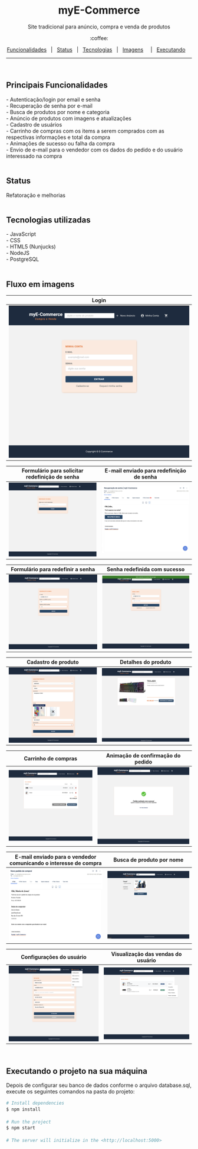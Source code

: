 <h1 align="center">myE-Commerce</h1>
<p align="center">Site tradicional para anúncio, compra e venda de produtos</p>

<p align="center">:coffee:</p>

<p align="center">
  <a href="#principais-funcionalidades">Funcionalidades</a> &#xa0; | &#xa0; 
  <a href="#status">Status</a> &#xa0; | &#xa0;
  <a href="#tecnologias">Tecnologias</a> &#xa0; | &#xa0;
  <a href="#fluxo-em-imagens">Imagens</a> &#xa0; &#xa0; | &#xa0;
  <a href="#executando-o-projeto-na-sua-máquina">Executando</a> &#xa0; &#xa0;
</p>

---

</br>
<h2>Principais Funcionalidades</h2>
- Autenticação/login por email e senha</br>
- Recuperação de senha por e-mail</br>
- Busca de produtos por nome e categoria</br>
- Anúncio de produtos com imagens e atualizações</br>
- Cadastro de usuários</br>
- Carrinho de compras com os items a serem comprados com as respectivas informações e total da compra</br>
- Animações de sucesso ou falha da compra</br>
- Envio de e-mail para o vendedor com os dados do pedido e do usuário interessado na compra</br></br>

<h2>Status</h2>
Refatoração e melhorias</br></br>

<h2>Tecnologias utilizadas</h2>
- JavaScript</br>
- CSS</br>
- HTML5 (Nunjucks)</br>
- NodeJS</br>
- PostgreSQL</br></br>

<h2>Fluxo em imagens</h2>

| Login |
|-------|
|<img src="./public/assets/login.png">|

| Formulário para solicitar redefinição de senha | E-mail enviado para redefinição de senha |
|-------|-------|
|<img src="./public/assets/formredefinicao.png">|<img src="./public/assets/emailrecuperacao.png">|

| Formulário para redefinir a senha | Senha redefinida com sucesso |
|-------|-------|
|<img src="./public/assets/formrecuperacao.png">|<img src="./public/assets/confirmacaoredefinicao.png">|

| Cadastro de produto | Detalhes do produto |
|-------|-------|
|<img src="./public/assets/cadastrodeproduto.png">|<img src="./public/assets/detalhesproduto.png">|

| Carrinho de compras | Animação de confirmação do pedido |
|-------|-------|
|<img src="./public/assets/carrinho.png">|<img src="./public/assets/pedidoconcluido.png">|

| E-mail enviado para o vendedor comunicando o interesse de compra | Busca de produto por nome |
|-------|-------|
|<img src="./public/assets/emailvenda.png">|<img src="./public/assets/buscapornome.png">|

| Configurações do usuário | Visualização das vendas do usuário |
|-------|-------|
|<img src="./public/assets/detalhesusuariodropdown.png">|<img src="./public/assets/minhasvendasdropdown.png">|

</br>
<h2>Executando o projeto na sua máquina</h2>

Depois de configurar seu banco de dados conforme o arquivo database.sql, execute os seguintes comandos na pasta do projeto:
```bash
# Install dependencies
$ npm install

# Run the project
$ npm start

# The server will initialize in the <http://localhost:5000>
```


